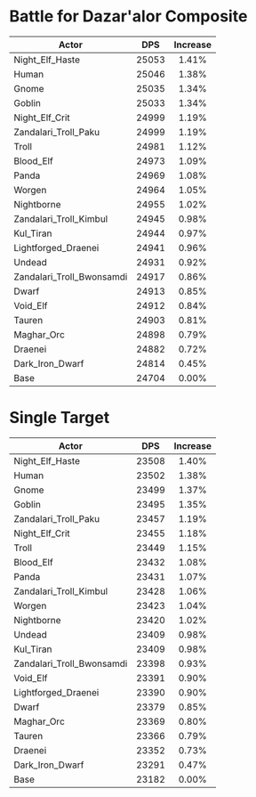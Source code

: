 # Battle for Dazar'alor Composite
| Actor | DPS | Increase |
|---|:---:|:---:|
|Night_Elf_Haste|25053|1.41%|
|Human|25046|1.38%|
|Gnome|25035|1.34%|
|Goblin|25033|1.34%|
|Night_Elf_Crit|24999|1.19%|
|Zandalari_Troll_Paku|24999|1.19%|
|Troll|24981|1.12%|
|Blood_Elf|24973|1.09%|
|Panda|24969|1.08%|
|Worgen|24964|1.05%|
|Nightborne|24955|1.02%|
|Zandalari_Troll_Kimbul|24945|0.98%|
|Kul_Tiran|24944|0.97%|
|Lightforged_Draenei|24941|0.96%|
|Undead|24931|0.92%|
|Zandalari_Troll_Bwonsamdi|24917|0.86%|
|Dwarf|24913|0.85%|
|Void_Elf|24912|0.84%|
|Tauren|24903|0.81%|
|Maghar_Orc|24898|0.79%|
|Draenei|24882|0.72%|
|Dark_Iron_Dwarf|24814|0.45%|
|Base|24704|0.00%|

# Single Target
| Actor | DPS | Increase |
|---|:---:|:---:|
|Night_Elf_Haste|23508|1.40%|
|Human|23502|1.38%|
|Gnome|23499|1.37%|
|Goblin|23495|1.35%|
|Zandalari_Troll_Paku|23457|1.19%|
|Night_Elf_Crit|23455|1.18%|
|Troll|23449|1.15%|
|Blood_Elf|23432|1.08%|
|Panda|23431|1.07%|
|Zandalari_Troll_Kimbul|23428|1.06%|
|Worgen|23423|1.04%|
|Nightborne|23420|1.02%|
|Undead|23409|0.98%|
|Kul_Tiran|23409|0.98%|
|Zandalari_Troll_Bwonsamdi|23398|0.93%|
|Void_Elf|23391|0.90%|
|Lightforged_Draenei|23390|0.90%|
|Dwarf|23379|0.85%|
|Maghar_Orc|23369|0.80%|
|Tauren|23366|0.79%|
|Draenei|23352|0.73%|
|Dark_Iron_Dwarf|23291|0.47%|
|Base|23182|0.00%|
